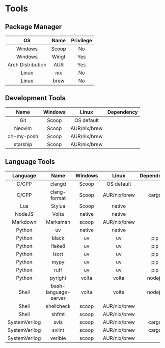 # Tools

## Package Manager

|        OS         | Name  | Privilege |
| :---------------: | :---: | :-------: |
|      Windows      | Scoop |    No     |
|      Windows      | Wingt |    Yes    |
| Arch Distribution |  AUR  |    Yes    |
|       Linux       |  nix  |    No     |
|       Linux       | brew  |    No     |

## Development Tools

|    Name    | Windows |    Linux     | Dependency |
| :--------: | :-----: | :----------: | :--------: |
|    Git     |  Scoop  |  OS default  |            |
|   Neovim   |  Scoop  | AUR/nix/brew |            |
| oh-my-posh |  Scoop  | AUR/nix/brew |            |
|  starship  |  Scoop  | AUR/nix/brew |            |

## Language Tools

|   Language    |         Name         | Windows |    Linux     | Dependency |
| :-----------: | :------------------: | :-----: | :----------: | :--------: |
|     C/CPP     |        clangd        |  Scoop  |  OS default  |            |
|     C/CPP     |     clang-format     |  Scoop  | AUR/nix/brew |   cargo    |
|      Lua      |        Stylua        |  Scoop  |    native    |            |
|    NodeJS     |        Volta         | native  |    native    |            |
|   Markdown    |       Marksman       |  scoop  | AUR/nix/brew |            |
|    Python     |          uv          | native  |    native    |            |
|    Python     |        black         |   uv    |      uv      |    pip     |
|    Python     |        flake8        |   uv    |      uv      |    pip     |
|    Python     |        isort         |   uv    |      uv      |    pip     |
|    Python     |         mypy         |   uv    |      uv      |    pip     |
|    Python     |         ruff         |   uv    |      uv      |    pip     |
|    Python     |       pyright        |  volta  |    volta     |   nodejs   |
|     Shell     | bash-language-server |  volta  |    volta     |   nodejs   |
|     Shell     |      shellcheck      |  scoop  | AUR/nix/brew |            |
|     Shell     |        shfmt         |  scoop  | AUR/nix/brew |            |
| SystemVerilog |         svls         |  scoop  | AUR/nix/brew |   cargo    |
| SystemVerilog |        svlint        |  scoop  | AUR/nix/brew |   cargo    |
| SystemVerilog |       verible        |  scoop  | AUR/nix/brew |            |
